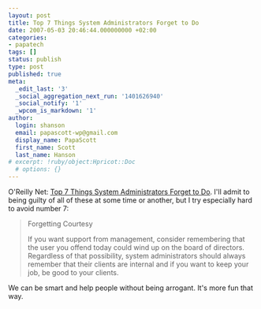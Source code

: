 ```yaml
---
layout: post
title: Top 7 Things System Administrators Forget to Do
date: 2007-05-03 20:46:44.000000000 +02:00
categories:
- papatech
tags: []
status: publish
type: post
published: true
meta:
  _edit_last: '3'
  _social_aggregation_next_run: '1401626940'
  _social_notify: '1'
  _wpcom_is_markdown: '1'
author:
  login: shanson
  email: papascott-wp@gmail.com
  display_name: PapaScott
  first_name: Scott
  last_name: Hanson
# excerpt: !ruby/object:Hpricot::Doc
  # options: {}
---
```

<p>O'Reilly Net: <a href="http://www.oreillynet.com/pub/a/sysadmin/2007/05/03/the-top-7-things-sysadmins-forget-to-do.html">Top 7 Things System Administrators Forget to Do</a>. I'll admit to being guilty of all of these at some time or another, but I try especially hard to avoid number 7:</p>
<blockquote><p>
  Forgetting Courtesy</p>
<p>  If you want support from management, consider remembering that the user you offend today could wind up on the board of directors. Regardless of that possibility, system administrators should always remember that their clients are internal and if you want to keep your job, be good to your clients.
</p></blockquote>
<p>We can be smart and help people without being arrogant. It's more fun that way.</p>
